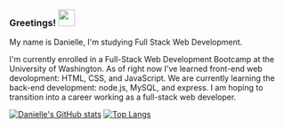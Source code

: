 
### Greetings! <img src="https://raw.githubusercontent.com/MartinHeinz/MartinHeinz/master/wave.gif" width="30px">


My name is Danielle, I'm studying Full Stack Web Development. 

I'm currently enrolled in a Full-Stack Web Development Bootcamp at the University of Washington. As of right now I've learned front-end web devolopment: HTML, CSS, and JavaScript. We are currently learning the back-end development: node.js, MySQL, and express. I am hoping to transition into a career working as a full-stack web developer. 

[![Danielle's GitHub stats](https://github-readme-stats.vercel.app/api?username=dorley1993&show_icons=true&theme=dark)](https://github.com/dorley1993/github-readme-stats) [![Top Langs](https://github-readme-stats.vercel.app/api/top-langs/?username=dorley1993&show_icons=true&theme=dark)](https://github.com/anuraghazra/github-readme-stats)
